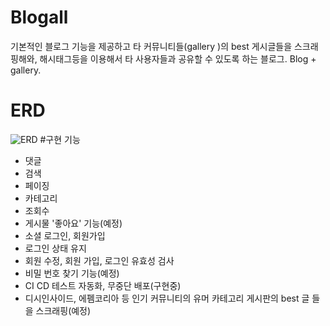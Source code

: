 # Blogall
기본적인 블로그 기능을 제공하고 타 커뮤니티들(gallery )의 best 게시글들을 스크래핑해와, 해시태그등을 이용해서 타 사용자들과 공유할 수 있도록 하는 블로그. Blog + gallery.
# ERD
![ERD](https://github.com/kimbird0/Blogall/assets/125295095/bf58580d-a019-4257-952a-f979a0d70892)
#구현 기능
- 댓글
- 검색
- 페이징
- 카테고리
- 조회수
- 게시물 '좋아요' 기능(예정)
- 소셜 로그인, 회원가입
- 로그인 상태 유지
- 회원 수정, 회원 가입, 로그인 유효성 검사
- 비밀 번호 찾기 기능(예정)
- CI CD 테스트 자동화, 무중단 배포(구현중)
- 디시인사이드, 에펨코리아 등 인기 커뮤니티의 유머 카테고리 게시판의 best 글 들을 스크래핑(예정)
